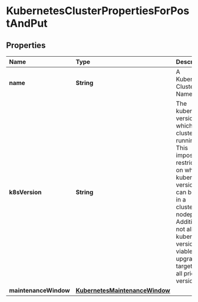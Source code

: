# KubernetesClusterPropertiesForPostAndPut

## Properties

| Name | Type | Description | Notes |
| :--- | :--- | :--- | :--- |
| **name** | **String** | A Kubernetes Cluster Name |  |
| **k8sVersion** | **String** | The kubernetes version in which a cluster is running. This imposes restrictions on what kubernetes versions can be run in a cluster's nodepools. Additionally, not all kubernetes versions are viable upgrade targets for all prior versions. | \[optional\] |
| **maintenanceWindow** | [**KubernetesMaintenanceWindow**](kubernetesmaintenancewindow.md) |  | \[optional\] |

